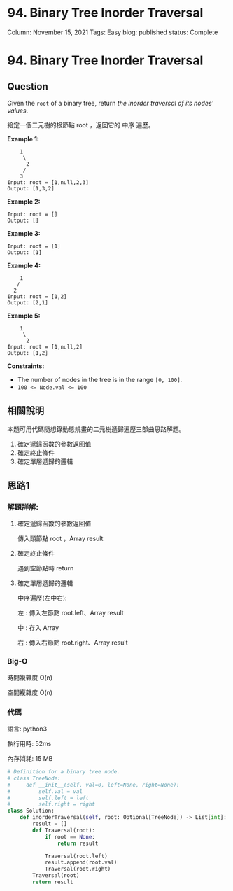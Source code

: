 # 94. Binary Tree Inorder Traversal

Column: November 15, 2021
Tags: Easy
blog: published
status: Complete

# 94. Binary Tree Inorder Traversal

## Question

Given the `root` of a binary tree, return *the inorder traversal of its nodes' values*.

給定一個二元樹的根節點 root ，返回它的 中序 遍歷。

**Example 1:**

```
    1
     \
      2
     / 
    3  
Input: root = [1,null,2,3]
Output: [1,3,2]
```

**Example 2:**

```
Input: root = []
Output: []
```

**Example 3:**

```
Input: root = [1]
Output: [1]
```

**Example 4:**

```
    1
   / 
  2   
Input: root = [1,2]
Output: [2,1]
```

**Example 5:**

```
    1
     \
      2
Input: root = [1,null,2]
Output: [1,2]
```

**Constraints:**

- The number of nodes in the tree is in the range `[0, 100]`.
- `100 <= Node.val <= 100`

## 相關說明

本題可用代碼隨想錄動態規畫的二元樹遞歸遍歷三部曲思路解題。

1. 確定遞歸函數的參數返回值
2. 確定終止條件
3. 確定單層遞歸的邏輯

## 思路1

### 解題詳解:

1. 確定遞歸函數的參數返回值
    
    傳入頭節點 root ，Array result
    
2. 確定終止條件
    
    遇到空節點時 return
    
3. 確定單層遞歸的邏輯
    
    中序遍歷(左中右):
    
    左 : 傳入左節點 root.left、Array result
    
    中 : 存入 Array
    
    右 : 傳入右節點 root.right、Array result
    

### Big-O

時間複雜度 O(n)

空間複雜度 O(n)

### 代碼

語言: python3

執行用時: 52ms 

內存消耗: 15 MB

```python
# Definition for a binary tree node.
# class TreeNode:
#     def __init__(self, val=0, left=None, right=None):
#         self.val = val
#         self.left = left
#         self.right = right
class Solution:
    def inorderTraversal(self, root: Optional[TreeNode]) -> List[int]:
        result = []
        def Traversal(root):
            if root == None:
                return result

            Traversal(root.left)
            result.append(root.val)
            Traversal(root.right)
        Traversal(root)
        return result
```